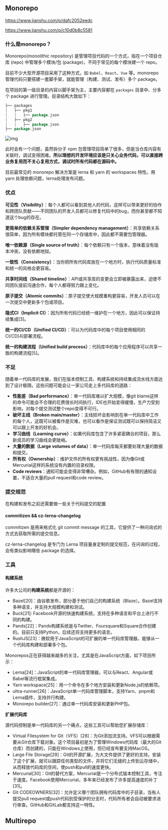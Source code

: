 ## Monorepo

https://www.jianshu.com/p/dafc2052eedc

https://www.jianshu.com/p/c10d0b8c5581

### 什么是monorepo？

Monorepo(monolithic repository) 是管理项目代码的一个方式，指在一个项目仓库 (repo) 中管理多个模块/包 (package)，不同于常见的每个模块建一个 repo。

目前不少大型开源项目采用了这种方式，如 `Babel`、`React`、`Vue` 等。monorepo 管理代码只要搭建一套脚手架，就能管理（构建、测试、发布）多个 package。

在项目的第一级目录的内容以脚手架为主，主要内容都在 `packages` 目录中、分多个 package 进行管理。目录结构大致如下：

```go
├── packages
|   ├── pkg1
|   |   ├── package.json
|   ├── pkg2
|   |   ├── package.json
├── package.json
```

![img](https://upload-images.jianshu.io/upload_images/15825758-e228917fd3a382bc.png?imageMogr2/auto-orient/strip|imageView2/2/w/1200/format/webp)

此时会有一个问题，虽然拆分子 npm 包管理项目简单了很多，但是当仓库内容有关联时，调试变得困难。**所以理想的开发环境应该是只关心业务代码，可以直接跨业务复用而不关心复用方式，调试时所有代码都在源码中。**

目前最常见的 monorepo 解决方案是 lerna 和 yarn 的 workspaces 特性。用 yarn 处理依赖问题，lerna处理发布问题。

### 优点

**可见性（Visibility）**：每个人都可以看到其他人的代码，这样可以带来更好的协作和跨团队贡献——不同团队的开发人员都可以修复代码中的bug，而你甚至都不知道这个bug的存在。

**更简单的依赖关系管理（Simpler dependency management）**：共享依赖关系很简单，因为所有模块都托管在同一个存储库中，因此都不需要包管理器。

**唯一依赖源（Single source of truth）**：每个依赖只有一个版本，意味着没有版本冲突，没有依赖地狱。

**一致性（Consistency）**：当你把所有代码库放在一个地方时，执行代码质量标准和统一的风格会更容易。

**共享时间线（Shared timeline）**：API或共享库的变更会立即被暴露出来，迫使不同团队提前沟通合作，每个人都得努力跟上变化。

**原子提交（Atomic commits）**：原子提交使大规模重构更容易，开发人员可以在一次提交中更新多个包或项目。

**隐式CI（Implicit CI）**：因为所有代码已经统一维护在一个地方，因此可以保证持续集成[3]。

**统一的CI/CD（Unified CI/CD）**：可以为代码库中的每个项目使用相同的CI/CD[4]部署流程。

**统一的构建流程（Unified build process）**：代码库中的每个应用程序可以共享一致的构建流程[5]。

### 不足

随着单一代码库的发展，我们在版本控制工具、构建系统和持续集成流水线方面达到了设计极限。这些问题可能会让一家公司走上多代码库的道路：

- **性能差（Bad performance）**：单一代码库难以扩大规模，像git blame这样的命令可能会不合理的花费很长时间执行，IDE也开始变得缓慢，生产力受到影响，对每个提交测试整个repo变得不可行。
- **破坏主线（Broken main/master）**：主线损坏会影响到在单一代码库中工作的每个人，这既可以被看作是灾难，也可以看作是保证测试既可以保持简洁又可以跟上开发的好机会。
- **学习曲线（Learning curve）**：如果代码库包含了许多紧密耦合的项目，那么新成员的学习曲线会更陡峭。
- **大量的数据（Large volumes of data）**：单一代码库每天都要处理大量的数据和提交。
- **所有权（Ownership）**：维护文件的所有权更有挑战性，因为像Git或Mercurial这样的系统没有内置的目录权限。
- **Code reviews**：通知可能会变得非常嘈杂。例如，GitHub有有限的通知设置，不适合大量的pull request和code review。

### 提交规范

在构建和发布之前还需要做一些关于代码提交的配置

#### commitizen && cz-lerna-changelog

commitizen 是用来格式化 git commit message 的工具，它提供了一种问询式的方式去获取所需的提交信息。

cz-lerna-changelog 是专门为 Lerna 项目量身定制的提交规范，在问询的过程，会有类似影响哪些 package 的选择。

### 工具

#### 构建系统

许多大公司的**构建系统**都是开源的：

- Bazel[20]：由谷歌发布，部分基于他们自己的构建系统（Blaze）。Bazel支持多种语言，并支持大规模构建和测试。
- Buck[21]: Facebook开源的快速构建系统，支持在多种语言和平台上进行不同的构建。
- Pands[22]：Pands构建系统是与Twitter、Foursquare和Square合作创建的。目前只支持Python，后续还将支持更多的语言。
- RushJS[23]：微软用于JavaScript的可扩展的单一代码库管理器，能够从一个代码库构建和部署多个包。

Monorepos正在获得越来越多的关注，尤其是在JavaScript方面，如下项目所示：

- Lerna[24]：JavaScript的单一代码库管理器，可以与React、Angular或Babel等流行框架集成。
- Yarn workspace[25]：用一个命令在多个地方安装和更新Node.js的依赖项。
- ultra-runner[26]：JavaScript单一代码库管理脚本，支持Yarn、pnpm和Lerna插件，支持并行构建。
- Monorepo builder[27]：通过单一代码库安装和更新PHP包。

**扩展代码库**

源代码控制是单一代码库的另一个痛点，这些工具可以帮助您扩展存储库：

- Virtual Filesystem for Git（VFS）[28]：为Git添加流支持。VFS可以根据需要从Git仓库下载对象。这个项目最初是为了管理Windows代码库（最大的Git仓库）而创建的，只能在Windows上使用，但已经宣布要支持MacOS。
- Large File Storage[29]：Git的开源扩展，为大文件提供了更好的支持。安装了这个扩展，就可以跟踪任何类型的文件，并将它们无缝的上传到云存储中，从而释放代码库的空间，使push和pull的速度更快。
- Mercurial[30]：Git的替代方案，Mercurial是一个分布式版本控制工具，专注于速度。Facebook使用Mercurial，多年来已经发布了许多提高速度的补丁[31]。
- Git CODEOWNERS[32]：允许定义哪个团队拥有代码库中的子目录，当有人提交pull request或push代码到受保护的分支时，代码所有者会自动被要求进行审查。GitHub和GitLab都支持这一特性。

## Multirepo

